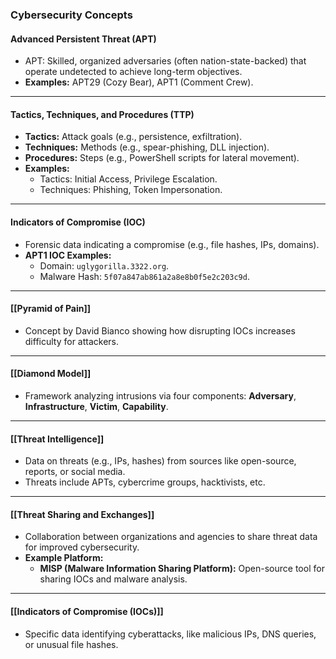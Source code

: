 ### Cybersecurity Concepts

#### **Advanced Persistent Threat (APT)**

- APT: Skilled, organized adversaries (often nation-state-backed) that operate undetected to achieve long-term objectives.
- **Examples:** APT29 (Cozy Bear), APT1 (Comment Crew).

---

#### **Tactics, Techniques, and Procedures (TTP)**

- **Tactics:** Attack goals (e.g., persistence, exfiltration).
- **Techniques:** Methods (e.g., spear-phishing, DLL injection).
- **Procedures:** Steps (e.g., PowerShell scripts for lateral movement).
- **Examples:**
    - Tactics: Initial Access, Privilege Escalation.
    - Techniques: Phishing, Token Impersonation.

---

#### **Indicators of Compromise (IOC)**

- Forensic data indicating a compromise (e.g., file hashes, IPs, domains).
- **APT1 IOC Examples:**
    - Domain: `uglygorilla.3322.org`.
    - Malware Hash: `5f07a847ab861a2a8e8b0f5e2c203c9d`.

---

#### **[[Pyramid of Pain]]**

- Concept by David Bianco showing how disrupting IOCs increases difficulty for attackers.

---

#### **[[Diamond Model]]**

- Framework analyzing intrusions via four components: **Adversary**, **Infrastructure**, **Victim**, **Capability**.

---

#### **[[Threat Intelligence]]**

- Data on threats (e.g., IPs, hashes) from sources like open-source, reports, or social media.
- Threats include APTs, cybercrime groups, hacktivists, etc.

---

#### **[[Threat Sharing and Exchanges]]**

- Collaboration between organizations and agencies to share threat data for improved cybersecurity.
- **Example Platform:**
    - **MISP (Malware Information Sharing Platform):** Open-source tool for sharing IOCs and malware analysis.

---

#### **[[Indicators of Compromise (IOCs)]]**

- Specific data identifying cyberattacks, like malicious IPs, DNS queries, or unusual file hashes.